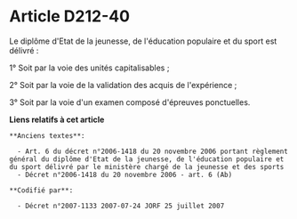 # Article D212-40

Le diplôme d'Etat de la jeunesse, de l'éducation populaire et du sport est délivré :

1° Soit par la voie des unités capitalisables ;

2° Soit par la voie de la validation des acquis de l'expérience ;

3° Soit par la voie d'un examen composé d'épreuves ponctuelles.

**Liens relatifs à cet article**

	**Anciens textes**:

	  - Art. 6 du décret n°2006-1418 du 20 novembre 2006 portant règlement général du diplôme d'Etat de la jeunesse, de l'éducation populaire et du sport délivré par le ministère chargé de la jeunesse et des sports
	  - Décret n°2006-1418 du 20 novembre 2006 - art. 6 (Ab)

	**Codifié par**:

	  - Décret n°2007-1133 2007-07-24 JORF 25 juillet 2007
